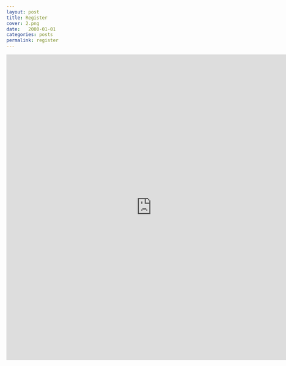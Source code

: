 ```yaml
---
layout: post
title: Register
cover: 2.png
date:   2000-01-01
categories: posts
permalink: register
---
```


<iframe src="https://docs.google.com/forms/d/1a2xTjd7J6vOx1CNgXujP1p7-pQZej0P3iAC8mkdo4eY/viewform?embedded=true" width="760" height="800" frameborder="0" marginheight="0" marginwidth="0">Loading...</iframe>

